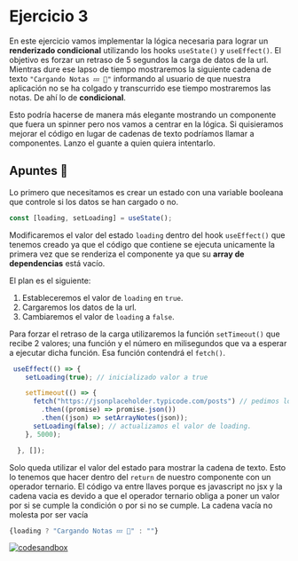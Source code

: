 # Ejercicio 3

En este ejercicio vamos implementar la lógica necesaria para lograr un **renderizado condicional** utilizando los hooks `useState()` y `useEffect()`. El objetivo es forzar un retraso de 5 segundos la carga de datos de la url. Mientras dure ese lapso de tiempo mostraremos la siguiente cadena de texto `"Cargando Notas 💤 🥱"` informando al usuario de que nuestra aplicación no se ha colgado y transcurrido ese tiempo mostraremos las notas. De ahí lo de **condicional**.

Esto podría hacerse de manera más elegante mostrando un componente que fuera un spinner pero nos vamos a centrar en la lógica. Si quisieramos mejorar el código en lugar de cadenas de texto podríamos llamar a componentes. Lanzo el guante a quien quiera intentarlo.

## Apuntes 📓

Lo primero que necesitamos es crear un estado con una variable booleana que controle si los datos se han cargado o no.

```javascript
const [loading, setLoading] = useState();
```
Modificaremos el valor del estado `loading` dentro del hook `useEffect()` que tenemos creado ya que el código que contiene se ejecuta unicamente la primera vez que se renderiza el componente ya que su **array de dependencias** está vacío.

El plan es el siguiente:
1. Estableceremos el valor de `loading` en `true`.
2. Cargaremos los datos de la url.
3. Cambiaremos el valor de `loading` a `false`.

Para forzar el retraso de la carga utilizaremos la función `setTimeout()` que recibe 2 valores; una función y el número en milisegundos que  va a esperar a ejecutar dicha función. Esa función contendrá el `fetch()`.

```javascript
 useEffect(() => {
    setLoading(true); // inicializado valor a true

    setTimeout(() => {
      fetch("https://jsonplaceholder.typicode.com/posts") // pedimos los datos
        .then((promise) => promise.json())
        .then((json) => setArrayNotes(json));
      setLoading(false); // actualizamos el valor de loading.
    }, 5000);

  }, []);
```

Solo queda utilizar el valor del estado para mostrar la cadena de texto. Esto lo tenemos que hacer dentro del `return` de nuestro componente con un operador ternario. El código va entre llaves porque es javascript no jsx y la cadena vacia es devido a que el operador ternario obliga a poner un valor por si se cumple la condición o por si no se cumple. La cadena vacía no molesta por ser vacía

```javascript
{loading ? "Cargando Notas 💤 🥱" : ""}
```

[![codesandbox](https://codesandbox.io/static/img/play-codesandbox.svg)](https://codesandbox.io/p/github/HugoLebredo/react_tutorial_3/ejercicio3)